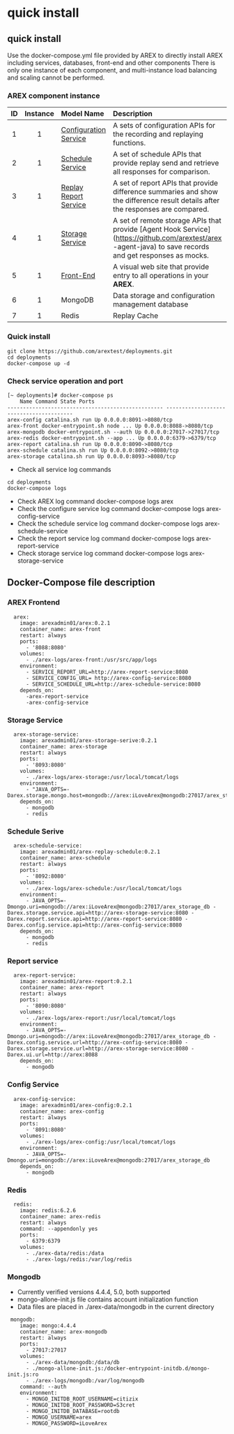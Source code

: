 # quick install

## quick install
Use the docker-compose.yml file provided by AREX to directly install AREX including services, databases, front-end and other components
There is only one instance of each component, and multi-instance load balancing and scaling cannot be performed.

### AREX component instance
| ID | Instance | Model Name | Description |
| :----:| :----:| :----- | :----- |
| 1 | 1 | [Configuration Service](https://github.com/arextest/arex-config) | A sets of configuration APIs for the recording and replaying functions. |
| 2 | 1 | [Schedule Service](https://github.com/arextest/arex-replay-schedule) | A set of schedule APIs that provide replay send and retrieve all responses for comparison. |
| 3 | 1 | [Replay Report Service](https://github.com/arextest/arex-report) | A set of report APIs that provide difference summaries and show the difference result details after the responses are compared. |
| 4 | 1 | [Storage Service](https://github.com/arextest/arex-storage) | A set of remote storage APIs that provide [Agent Hook Service](https://github.com/arextest/arex -agent-java) to save records and get responses as mocks. |
| 5 | 1 | [Front-End](https://github.com/arextest/arex-front-end) | A visual web site that provide entry to all operations in your **AREX**. |
| 6 | 1 | MongoDB | Data storage and configuration management database |
| 7 | 1 | Redis | Replay Cache |

### Quick install

````
git clone https://github.com/arextest/deployments.git
cd deployments
docker-compose up -d
````

### Check service operation and port
````
[~ deployments]# docker-compose ps
    Name Command State Ports
-------------------------------------------------- ----------------------------------------
arex-config catalina.sh run Up 0.0.0.0:8091->8080/tcp
arex-front docker-entrypoint.sh node ... Up 0.0.0.0:8088->8080/tcp
arex-mongodb docker-entrypoint.sh --auth Up 0.0.0.0:27017->27017/tcp
arex-redis docker-entrypoint.sh --app ... Up 0.0.0.0:6379->6379/tcp
arex-report catalina.sh run Up 0.0.0.0:8090->8080/tcp
arex-schedule catalina.sh run Up 0.0.0.0:8092->8080/tcp
arex-storage catalina.sh run Up 0.0.0.0:8093->8080/tcp
````
* Check all service log commands
````
cd deployments
docker-compose logs
````
* Check AREX log command docker-compose logs arex
* Check the configure service log command docker-compose logs arex-config-service
* Check the schedule service log command docker-compose logs arex-schedule-service
* Check the report service log command docker-compose logs arex-report-service
* Check storage service log command docker-compose logs arex-storage-service

## Docker-Compose file description

### AREX Frontend
````
  arex:
    image: arexadmin01/arex:0.2.1
    container_name: arex-front
    restart: always
    ports:
      - '8088:8080'
    volumes:
      - ./arex-logs/arex-front:/usr/src/app/logs
    environment:
      - SERVICE_REPORT_URL=http://arex-report-service:8080
      - SERVICE_CONFIG_URL= http://arex-config-service:8080
      - SERVICE_SCHEDULE_URL=http://arex-schedule-service:8080
    depends_on:
      -arex-report-service
      -arex-config-service
````
### Storage Service
```
  arex-storage-service:
    image: arexadmin01/arex-storage-serive:0.2.1
    container_name: arex-storage
    restart: always
    ports:
      - '8093:8080'
    volumes:
      - ./arex-logs/arex-storage:/usr/local/tomcat/logs
    environment:
      - "JAVA_OPTS=-Darex.storage.mongo.host=mongodb://arex:iLoveArex@mongodb:27017/arex_storage_db"
    depends_on:
      - mongodb
      - redis
```

### Schedule Serive
```
  arex-schedule-service:
    image: arexadmin01/arex-replay-schedule:0.2.1
    container_name: arex-schedule
    restart: always
    ports:
      - '8092:8080'
    volumes:
      - ./arex-logs/arex-schedule:/usr/local/tomcat/logs
    environment:
      - JAVA_OPTS=-Dmongo.uri=mongodb://arex:iLoveArex@mongodb:27017/arex_storage_db -Darex.storage.service.api=http://arex-storage-service:8080 -Darex.report.service.api=http://arex-report-service:8080 -Darex.config.service.api=http://arex-config-service:8080
    depends_on:
      - mongodb
      - redis
```

### Report service
```
  arex-report-service:
    image: arexadmin01/arex-report:0.2.1
    container_name: arex-report
    restart: always
    ports:
      - '8090:8080'
    volumes:
      - ./arex-logs/arex-report:/usr/local/tomcat/logs
    environment:
      - JAVA_OPTS=-Dmongo.uri=mongodb://arex:iLoveArex@mongodb:27017/arex_storage_db -Darex.config.service.url=http://arex-config-service:8080 -Darex.storage.service.url=http://arex-storage-service:8080 -Darex.ui.url=http://arex:8088      
    depends_on:
      - mongodb  
```

### Config Service
```
  arex-config-service:
    image: arexadmin01/arex-config:0.2.1
    container_name: arex-config
    restart: always
    ports:
      - '8091:8080'
    volumes:
      - ./arex-logs/arex-config:/usr/local/tomcat/logs
    environment:
      - JAVA_OPTS=-Dmongo.uri=mongodb://arex:iLoveArex@mongodb:27017/arex_storage_db
    depends_on:
      - mongodb
```

### Redis
```
  redis:
    image: redis:6.2.6
    container_name: arex-redis
    restart: always
    command: --appendonly yes
    ports:
      - 6379:6379
    volumes:
      - ./arex-data/redis:/data
      - ./arex-logs/redis:/var/log/redis
```

### Mongodb
* Currently verified versions 4.4.4, 5.0, both supported
* mongo-allone-init.js file contains account initialization function
* Data files are placed in ./arex-data/mongodb in the current directory

```
 mongodb:
    image: mongo:4.4.4
    container_name: arex-mongodb
    restart: always
    ports:
      - 27017:27017
    volumes:
      - ./arex-data/mongodb:/data/db
      - ./mongo-allone-init.js:/docker-entrypoint-initdb.d/mongo-init.js:ro
      - ./arex-logs/mongodb:/var/log/mongodb
    command: --auth
    environment:
      - MONGO_INITDB_ROOT_USERNAME=citizix
      - MONGO_INITDB_ROOT_PASSWORD=S3cret
      - MONGO_INITDB_DATABASE=rootdb
      - MONGO_USERNAME=arex
      - MONGO_PASSWORD=iLoveArex
```